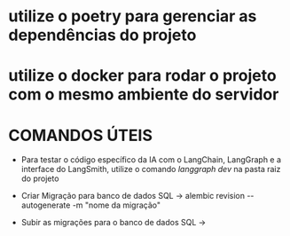 # utilize o poetry para gerenciar as dependências do projeto
# utilize o docker para rodar o projeto com o mesmo ambiente do servidor

# COMANDOS ÚTEIS
- Para testar o código específico da IA com o LangChain, LangGraph e a interface do LangSmith, utilize o comando *langgraph dev* na pasta raiz do projeto

- Criar Migração para banco de dados SQL 
-> alembic revision --autogenerate -m "nome da migração"

- Subir as migrações para o banco de dados SQL
-> 
